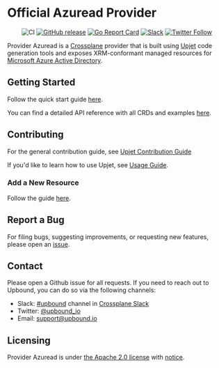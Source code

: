 # Official Azuread Provider

<div align="center">

![CI](https://github.com/upbound/provider-azuread/workflows/CI/badge.svg) [![GitHub release](https://img.shields.io/github/release/upbound/provider-azuread/all.svg?style=flat-square)](https://github.com/upbound/provider-azuread/releases) [![Go Report Card](https://goreportcard.com/badge/github.com/upbound/provider-azuread)](https://goreportcard.com/report/github.com/upbound/provider-azuread) [![Slack](https://slack.crossplane.io/badge.svg)](https://crossplane.slack.com/archives/C01TRKD4623) [![Twitter Follow](https://img.shields.io/twitter/follow/upbound_io.svg?style=social&label=Follow)](https://twitter.com/intent/follow?screen_name=upbound_io&user_id=788180534543339520)

</div>

Provider Azuread is a [Crossplane](https://crossplane.io/) provider that
is built using [Upjet](https://github.com/upbound/upjet) code
generation tools and exposes XRM-conformant managed resources for
[Microsoft Azure Active Directory](https://azure.microsoft.com/en-us/products/active-directory/).

## Getting Started

Follow the quick start guide [here](https://marketplace.upbound.io/providers/upbound/provider-azuread/latest/docs/quickstart).

You can find a detailed API reference with all CRDs and examples [here](https://marketplace.upbound.io/providers/upbound/provider-azuread/latest/crds).

## Contributing

For the general contribution guide, see [Upjet Contribution Guide](https://github.com/upbound/upjet/blob/main/CONTRIBUTING.md)

If you'd like to learn how to use Upjet, see [Usage Guide](https://github.com/upbound/upjet/tree/main/docs).

### Add a New Resource

Follow the guide [here](https://github.com/upbound/upjet/blob/main/docs/add-new-resource-short.md).

## Report a Bug

For filing bugs, suggesting improvements, or requesting new features, please
open an [issue](https://github.com/upbound/provider-azuread/issues).

## Contact

Please open a Github issue for all requests. If you need to reach out to Upbound,
you can do so via the following channels:
* Slack: [#upbound](https://crossplane.slack.com/archives/C01TRKD4623) channel in [Crossplane Slack](https://slack.crossplane.io)
* Twitter: [@upbound_io](https://twitter.com/upbound_io)
* Email: [support@upbound.io](mailto:support@upbound.io)

## Licensing

Provider Azuread is under [the Apache 2.0 license](LICENSE) with [notice](NOTICE).